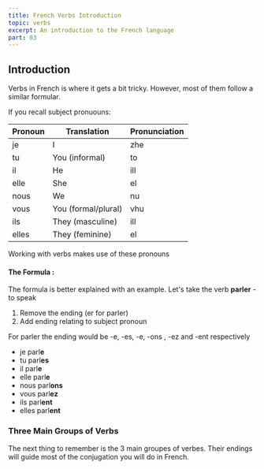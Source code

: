 ```yaml
---
title: French Verbs Introduction
topic: verbs
excerpt: An introduction to the French language
part: 03
---
```


## Introduction

Verbs in French is where it gets a bit tricky. However, most of them follow a similar formular.

If you recall subject pronuouns:

| Pronoun | Translation         | Pronunciation |
| ------- | ------------------- | ------------- |
| je      | I                   | zhe           |
| tu      | You (informal)      | to            |
| il      | He                  | ill           |
| elle    | She                 | el            |
| nous    | We                  | nu            |
| vous    | You (formal/plural) | vhu           |
| ils     | They (masculine)    | ill           |
| elles   | They (feminine)     | el            |

Working with verbs makes use of these pronouns

#### The Formula :

The formula is better explained with an example. Let's take the verb **parler** - to speak

1. Remove the ending (er for parler)
2. Add ending relating to subject pronoun

For parler the ending would be -e, -es, -e, -ons , -ez and -ent respectively

- je parl**e**
- tu parl**es**
- il parl**e**
- elle parl**e**
- nous parl**ons**
- vous parl**ez**
- ils parl**ent**
- elles parl**ent**

### Three Main Groups of Verbs

The next thing to remember is the 3 main groupes of verbes. Their endings will guide most of the conjugation you will do in French.
